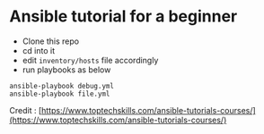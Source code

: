 # Ansible tutorial for a beginner

* Clone this repo
* cd into it
* edit `inventory/hosts` file accordingly
* run playbooks as below

```
ansible-playbook debug.yml
ansible-playbook file.yml
```







Credit : [https://www.toptechskills.com/ansible-tutorials-courses/](https://www.toptechskills.com/ansible-tutorials-courses/)

